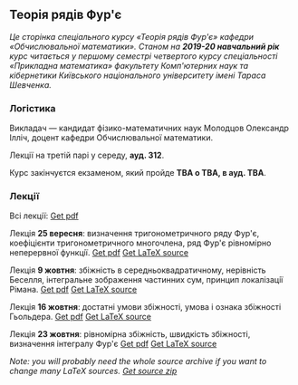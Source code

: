<h2 class="text-primary">Теорія рядів Фур'є</h2>

<i class="text-muted">Це сторінка спеціального курсу &laquo;Теорія рядів Фур'є&raquo; кафедри &laquo;Обчислювальної математики&raquo;. Станом на <b>2019-20 навчальний рік</b> курс читається у першому семестрі четвертого курсу спеціальності &laquo;Прикладна математика&raquo; факультету Комп'ютерних наук та кібернетики Київського національного університету імені Тараса Шевченка.</i>

<div class="mt-2 mb-2 pl-3 pr-3 pb-2 pt-2 border border-primary rounded bg-white">
    <h3 class="text-primary">Логістика</h3>
    <p>
        Викладач &mdash; кандидат фізико-математичних наук Молодцов Олександр Ілліч, доцент кафедри Обчислювальної математики.
    </p>
    <p>
        Лекції на третій парі у середу, <b>ауд. 312</b>.
    </p>
    <p>
        Курс закінчуєтся екзаменом, який пройде <b class="text-danger">TBA о TBA, в ауд. TBA</b>.
    </p>
</div>

<div class="mt-2 mb-2 pl-3 pr-3 pb-2 pt-2 border border-primary rounded bg-white">
    <h3 class="text-primary">Лекції</h3>
    <p>
        Всі лекції: <a class="badge badge-success" href="lectures/Молодцов,%20всі%20лекції.pdf">Get pdf</a> 
    </p>
    <p>
        Лекція <b>25&nbsp;вересня</b>: визначення тригонометричного ряду Фур'є, коефiцiєнти тригонометричного многочлена, ряд Фур'є рiвномiрно неперервної функцiї. <a class="badge badge-success" href="lectures/Молодцов,%20лекція%2025.09.pdf">Get pdf</a> <a class="badge badge-info" href="lectures/01.tex">Get LaTeX source</a>
    </p>
    <p>
        Лекція <b>9&nbsp;жовтня</b>: збiжнiсть в середньоквадратичному, нерівність Беселля, інтегральне зображення частинних сум, принцип локалiзацiї Рiмана. <a class="badge badge-success" href="lectures/Молодцов,%20лекція%209.10.pdf">Get pdf</a> <a class="badge badge-info" href="lectures/02.tex">Get LaTeX source</a>
    </p>
    <p>
        Лекція <b>16&nbsp;жовтня</b>: достатнi умови збiжності, умова і ознака збіжності Гьольдера. <a class="badge badge-success" href="lectures/Молодцов,%20лекція%2016.10.pdf">Get pdf</a> <a class="badge badge-info" href="lectures/03.tex">Get LaTeX source</a>
    </p>
    <p>
        Лекція <b>23&nbsp;жовтня</b>: рiвномiрна збiжнiсть, швидкiсть збiжності, визначення інтегралу Фур'є <a class="badge badge-success" href="lectures/Молодцов,%20лекція%2023.10.pdf">Get pdf</a> <a class="badge badge-info" href="lectures/04.tex">Get LaTeX source</a>
    </p>
    <p>
        <i class="text-muted">Note: you will probably need the whole source archive if you want to change many LaTeX sources. <a class="badge badge-info" href="lectures/all.zip">Get source zip</a></i>
    </p>
</div>